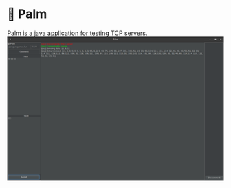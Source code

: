 # :palm_tree: Palm
Palm is a java application for testing TCP servers.
![screenshot](images/screenshot.png)
